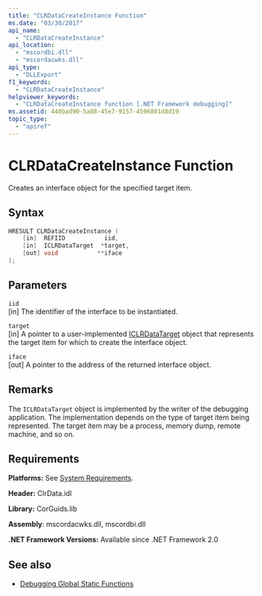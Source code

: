 ```yaml
---
title: "CLRDataCreateInstance Function"
ms.date: "03/30/2017"
api_name:
  - "CLRDataCreateInstance"
api_location:
  - "mscordbi.dll"
  - "mscordacwks.dll"
api_type: 
  - "DLLExport"
f1_keywords: 
  - "CLRDataCreateInstance"
helpviewer_keywords:
  - "CLRDataCreateInstance function [.NET Framework debugging]"
ms.assetid: 440bad90-5a88-45e7-9157-4596801d8d19
topic_type:
  - "apiref"
---
```

# CLRDataCreateInstance Function

Creates an interface object for the specified target item.

## Syntax

```cpp
HRESULT CLRDataCreateInstance (
    [in]  REFIID           iid,
    [in]  ICLRDataTarget  *target,
    [out] void           **iface  
);  
```  
  
## Parameters  

 `iid`  
 [in] The identifier of the interface to be instantiated.  
  
 `target`  
 [in] A pointer to a user-implemented [ICLRDataTarget](iclrdatatarget-interface.md) object that represents the target item for which to create the interface object.  
  
 `iface`  
 [out] A pointer to the address of the returned interface object.  
  
## Remarks  

 The `ICLRDataTarget` object is implemented by the writer of the debugging application. The implementation depends on the type of target item being represented. The target item may be a process, memory dump, remote machine, and so on.  
  
## Requirements  

 **Platforms:** See [System Requirements](../../get-started/system-requirements.md).  
  
 **Header:** ClrData.idl  
  
 **Library:** CorGuids.lib  

 **Assembly**: mscordacwks.dll, mscordbi.dll
  
 **.NET Framework Versions:** Available since .NET Framework 2.0
  
## See also

- [Debugging Global Static Functions](debugging-global-static-functions.md)
